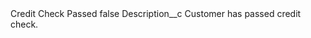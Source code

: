 <?xml version="1.0" encoding="UTF-8"?>
<CustomMetadata xmlns="http://soap.sforce.com/2006/04/metadata" xmlns:xsi="http://www.w3.org/2001/XMLSchema-instance" xmlns:xsd="http://www.w3.org/2001/XMLSchema">
    <label>Credit Check Passed</label>
    <protected>false</protected>
    <values>
        <field>Description__c</field>
        <value xsi:type="xsd:string">Customer has passed credit check.</value>
    </values>
</CustomMetadata>
